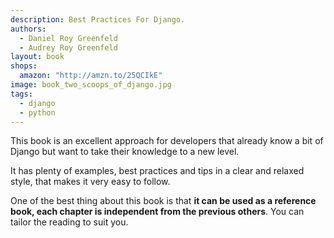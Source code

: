 ```yaml
---
description: Best Practices For Django.
authors:
  - Daniel Roy Greenfeld
  - Audrey Roy Greenfeld
layout: book
shops:
  amazon: "http://amzn.to/25QCIkE"
image: book_two_scoops_of_django.jpg
tags:
  - django
  - python
---
```


This book is an excellent approach for developers that already know a bit
of Django but want to take their knowledge to a new level.

It has plenty of examples, best practices and tips in a clear and relaxed
style, that makes it very easy to follow.

One of the best thing about this book is that __it can be used as a 
reference book, each chapter is independent from the previous others__.
You can tailor the reading to suit you.

